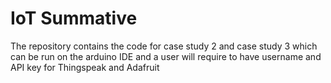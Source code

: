# IoT Summative
The repository contains the code for case study 2 and case study 3 which can be run on the arduino IDE and a user will require to have username and API key for Thingspeak and Adafruit
